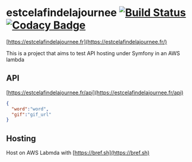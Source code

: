 # estcelafindelajournee [![Build Status](https://travis-ci.org/golpilolz/estcelafindelajournee.svg?branch=master)](https://travis-ci.org/golpilolz/estcelafindelajournee) [![Codacy Badge](https://api.codacy.com/project/badge/Grade/8c060412cc7f4cd4bb1bcf103e2f25d1)](https://www.codacy.com/app/golpilolz/estcelafindelajournee?utm_source=github.com&amp;utm_medium=referral&amp;utm_content=golpilolz/estcelafindelajournee&amp;utm_campaign=Badge_Grade)

[https://estcelafindelajournee.fr](https://estcelafindelajournee.fr/) 

This is a project that aims to test API hosting under Symfony in an AWS lambda
## API

[https://estcelafindelajournee.fr/api](https://estcelafindelajournee.fr/api)

```json
{
  "word":"word",
  "gif":"gif_url"
}
```

## Hosting

Host on AWS Labmda with [https://bref.sh](https://bref.sh) 

